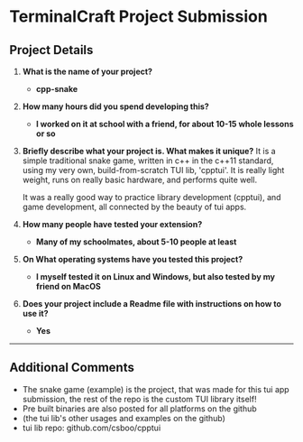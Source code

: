 # TerminalCraft Project Submission

## Project Details

1. **What is the name of your project?**
   - **cpp-snake**

2. **How many hours did you spend developing this?**
   - **I worked on it at school with a friend, for about 10-15 whole lessons or so**

3. **Briefly describe what your project is. What makes it unique?**
   It is a simple traditional snake game, written in c++ in the c++11 standard, using my very own, build-from-scratch TUI lib, 'cpptui'.
   It is really light weight, runs on really basic hardware, and performs quite well.

   It was a really good way to practice library development (cpptui), and game development, all connected by the beauty of tui apps.

4. **How many people have tested your extension?**
   - **Many of my schoolmates, about 5-10 people at least**

5. **On What operating systems have you tested this project?**
   - **I myself tested it on Linux and Windows, but also tested by my friend on MacOS**

6. **Does your project include a Readme file with instructions on how to use it?**
   - **Yes**

---

## Additional Comments

* The snake game (example) is the project, that was made for this tui app submission, the rest of the repo is the custom TUI library itself!
* Pre built binaries are also posted for all platforms on the github
* (the tui lib's other usages and examples on the github)
* tui lib repo: github.com/csboo/cpptui

